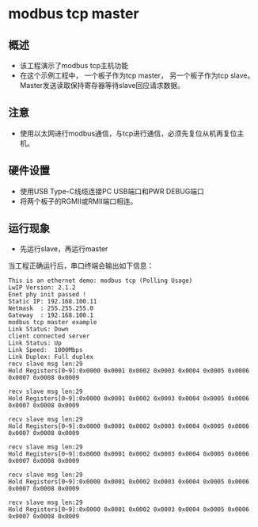# modbus tcp master
## 概述

- 该工程演示了modbus tcp主机功能
- 在这个示例工程中， 一个板子作为tcp master， 另一个板子作为tcp slave。 Master发送读取保持寄存器等待slave回应请求数据。

## 注意
- 使用以太网进行modbus通信，与tcp进行通信，必须先复位从机再复位主机。

## 硬件设置

- 使用USB Type-C线缆连接PC USB端口和PWR DEBUG端口
- 将两个板子的RGMII或RMII端口相连。

## 运行现象

- 先运行slave，再运行master

当工程正确运行后，串口终端会输出如下信息：
```console
This is an ethernet demo: modbus tcp (Polling Usage)
LwIP Version: 2.1.2
Enet phy init passed !
Static IP: 192.168.100.11
Netmask  : 255.255.255.0
Gateway  : 192.168.100.1
modbus tcp master example
Link Status: Down
client connected server
Link Status: Up
Link Speed:  1000Mbps
Link Duplex: Full duplex
recv slave msg len:29
Hold Registers[0~9]:0x0000 0x0001 0x0002 0x0003 0x0004 0x0005 0x0006 0x0007 0x0008 0x0009

recv slave msg len:29
Hold Registers[0~9]:0x0000 0x0001 0x0002 0x0003 0x0004 0x0005 0x0006 0x0007 0x0008 0x0009

recv slave msg len:29
Hold Registers[0~9]:0x0000 0x0001 0x0002 0x0003 0x0004 0x0005 0x0006 0x0007 0x0008 0x0009

recv slave msg len:29
Hold Registers[0~9]:0x0000 0x0001 0x0002 0x0003 0x0004 0x0005 0x0006 0x0007 0x0008 0x0009

recv slave msg len:29
Hold Registers[0~9]:0x0000 0x0001 0x0002 0x0003 0x0004 0x0005 0x0006 0x0007 0x0008 0x0009

recv slave msg len:29
Hold Registers[0~9]:0x0000 0x0001 0x0002 0x0003 0x0004 0x0005 0x0006 0x0007 0x0008 0x0009

```


